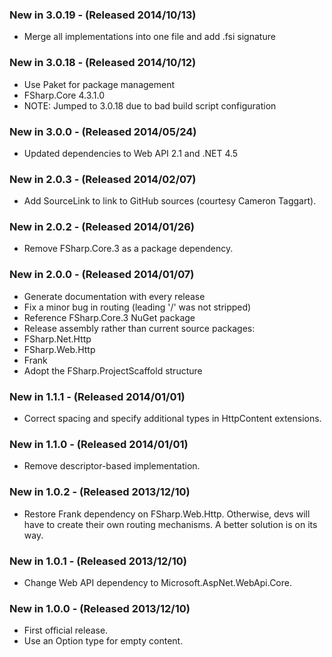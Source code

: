 ### New in 3.0.19 - (Released 2014/10/13)
* Merge all implementations into one file and add .fsi signature

### New in 3.0.18 - (Released 2014/10/12)
* Use Paket for package management
* FSharp.Core 4.3.1.0
* NOTE: Jumped to 3.0.18 due to bad build script configuration

### New in 3.0.0 - (Released 2014/05/24)
* Updated dependencies to Web API 2.1 and .NET 4.5

### New in 2.0.3 - (Released 2014/02/07)
* Add SourceLink to link to GitHub sources (courtesy Cameron Taggart).

### New in 2.0.2 - (Released 2014/01/26)
* Remove FSharp.Core.3 as a package dependency.

### New in 2.0.0 - (Released 2014/01/07)
* Generate documentation with every release
* Fix a minor bug in routing (leading '/' was not stripped)
* Reference FSharp.Core.3 NuGet package
* Release assembly rather than current source packages:
 * FSharp.Net.Http
 * FSharp.Web.Http
 * Frank
* Adopt the FSharp.ProjectScaffold structure

### New in 1.1.1 - (Released 2014/01/01)
* Correct spacing and specify additional types in HttpContent extensions.

### New in 1.1.0 - (Released 2014/01/01)
* Remove descriptor-based implementation.

### New in 1.0.2 - (Released 2013/12/10)
* Restore Frank dependency on FSharp.Web.Http. Otherwise, devs will have to create their own routing mechanisms. A better solution is on its way.

### New in 1.0.1 - (Released 2013/12/10)
* Change Web API dependency to Microsoft.AspNet.WebApi.Core.

### New in 1.0.0 - (Released 2013/12/10)
* First official release.
* Use an Option type for empty content.
